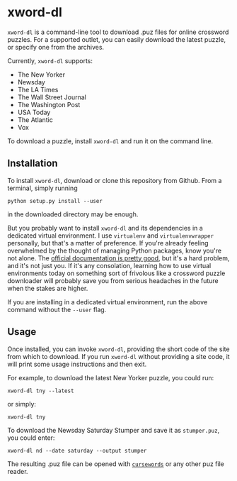# xword-dl

`xword-dl` is a command-line tool to download .puz files for online crossword puzzles. For a supported outlet, you can easily download the latest puzzle, or specify one from the archives.

Currently, `xword-dl` supports:
* The New Yorker
* Newsday
* The LA Times
* The Wall Street Journal
* The Washington Post
* USA Today
* The Atlantic
* Vox

To download a puzzle, install `xword-dl` and run it on the command line.

## Installation

To install `xword-dl`, download or clone this repository from Github. From a terminal, simply running

```
python setup.py install --user
```

in the downloaded directory may be enough. 

But you probably want to install `xword-dl` and its dependencies in a dedicated virtual environment. I use `virtualenv` and `virtualenvwrapper` personally, but that's a matter of preference. If you're already feeling overwhelmed by the thought of managing Python packages, know you're not alone. The [official documentation is pretty good](https://packaging.python.org/tutorials/installing-packages/), but it's a hard problem, and it's not just you. If it's any consolation, learning how to use virtual environments today on something sort of frivolous like a crossword puzzle downloader will probably save you from serious headaches in the future when the stakes are higher.

If you are installing in a dedicated virtual environment, run the above command without the `--user` flag.

## Usage

Once installed, you can invoke `xword-dl`, providing the short code of the site from which to download. If you run `xword-dl` without providing a site code, it will print some usage instructions and then exit.

For example, to download the latest New Yorker puzzle, you could run:

```
xword-dl tny --latest
```

or simply:

```
xword-dl tny
```

To download the Newsday Saturday Stumper and save it as `stumper.puz`, you could enter:

```
xword-dl nd --date saturday --output stumper
```

The resulting .puz file can be opened with [`cursewords`](https://github.com/thisisparker/cursewords) or any other puz file reader.
